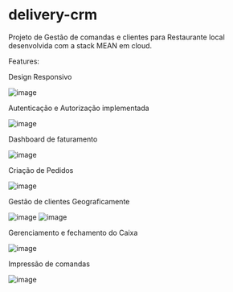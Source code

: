 # delivery-crm
Projeto de Gestão de comandas e clientes para Restaurante local desenvolvida com a stack MEAN em cloud.

Features:

Design Responsivo

![image](https://user-images.githubusercontent.com/80791384/139443783-013d02dc-b2ae-4cd6-852f-8b3522be4760.png)


Autenticação e Autorização implementada

![image](https://user-images.githubusercontent.com/80791384/139443680-794920cb-abba-470c-bf36-3acdaee37bbf.png)

Dashboard de faturamento

![image](https://user-images.githubusercontent.com/80791384/139442230-03d2f013-6d61-44d1-a586-333f3740ff1d.png)

Criação de Pedidos

![image](https://user-images.githubusercontent.com/80791384/139442528-70a13540-74c0-4a8b-906e-fd452e287660.png)

Gestão de clientes Geograficamente

![image](https://user-images.githubusercontent.com/80791384/139465173-591fc81a-444f-4f94-83a1-c6335d041ec0.png)
![image](https://user-images.githubusercontent.com/80791384/139465523-852aea5e-72bc-4231-ac28-9984a038d7db.png)

Gerenciamento e fechamento do Caixa 

![image](https://user-images.githubusercontent.com/80791384/139464038-68e21e6d-9c86-45a1-80d1-28da1e3524a6.png)

Impressão de comandas

![image](https://user-images.githubusercontent.com/80791384/139464580-6f574434-1edd-418a-98a6-f753409a6188.png)



